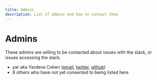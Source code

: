 ```yaml
---
title: Admins
description: List of admins and how to contact them
---
```


Admins
======

These admins are willing to be contacted about issues with the slack, or issues accessing the slack.

* yar aka Yardena Cohen ([email](mailto:yardenack@gmail.com), [twitter](https://twitter.com/atyardena), [github](https://github.com/yardenac))
* 8 others who have not yet consented to being listed here
